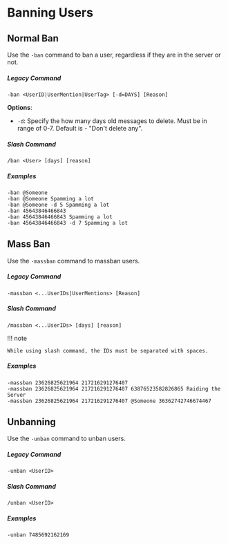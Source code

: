# Banning Users

## Normal Ban
Use the `-ban` command to ban a user, regardless if they are in the server or not.

##### Legacy Command
```
-ban <UserID|UserMention|UserTag> [-d=DAYS] [Reason]
``` 

**Options**: 

- `-d`: Specify the how many days old messages to delete. Must be in range of 0-7. Default is - "Don't delete any".

##### Slash Command
```
/ban <User> [days] [reason]
```

##### Examples

```
-ban @Someone
-ban @Someone Spamming a lot
-ban @Someone -d 5 Spamming a lot
-ban 45643846466843
-ban 45643846466843 Spamming a lot
-ban 45643846466843 -d 7 Spamming a lot
```

## Mass Ban
Use the `-massban` command to massban users.

##### Legacy Command
```
-massban <...UserIDs|UserMentions> [Reason]
``` 

##### Slash Command
```
/massban <...UserIDs> [days] [reason]
```

!!! note

    While using slash command, the IDs must be separated with spaces.

##### Examples

```
-massban 23626825621964 217216291276407
-massban 23626825621964 217216291276407 63876523582826865 Raiding the Server
-massban 23626825621964 217216291276407 @Someone 36362742746674467
```

## Unbanning
Use the `-unban` command to unban users.

##### Legacy Command
```
-unban <UserID>
``` 

##### Slash Command
```
/unban <UserID>
```

##### Examples

```
-unban 7485692162169
```
